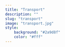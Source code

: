 ```yaml
---
title: "Transport"
description: ""
slug: "transport"
image: "transport.jpg"
style:
    background: "#2a9d8f"
    color: "#fff"
---
```

